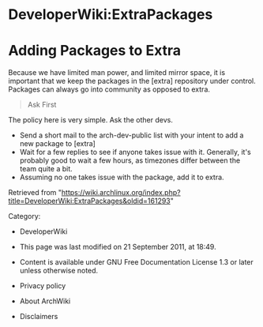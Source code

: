 DeveloperWiki:ExtraPackages
===========================

Adding Packages to Extra
========================

Because we have limited man power, and limited mirror space, it is
important that we keep the packages in the [extra] repository under
control. Packages can always go into community as opposed to extra.

> Ask First

The policy here is very simple. Ask the other devs.

-   Send a short mail to the arch-dev-public list with your intent to
    add a new package to [extra]
-   Wait for a few replies to see if anyone takes issue with it.
    Generally, it's probably good to wait a few hours, as timezones
    differ between the team quite a bit.
-   Assuming no one takes issue with the package, add it to extra.

Retrieved from
"https://wiki.archlinux.org/index.php?title=DeveloperWiki:ExtraPackages&oldid=161293"

Category:

-   DeveloperWiki

-   This page was last modified on 21 September 2011, at 18:49.
-   Content is available under GNU Free Documentation License 1.3 or
    later unless otherwise noted.
-   Privacy policy
-   About ArchWiki
-   Disclaimers
